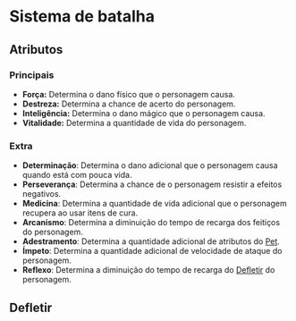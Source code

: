 # Sistema de batalha

## Atributos

### Principais
- **Força:** Determina o dano físico que o personagem causa.
- **Destreza:** Determina a chance de acerto do personagem.
- **Inteligência:** Determina o dano mágico que o personagem causa.
- **Vitalidade:** Determina a quantidade de vida do personagem.

### Extra
- **Determinação**: Determina o dano adicional que o personagem causa quando está com pouca vida.
- **Perseverança**: Determina a chance de o personagem resistir a efeitos negativos.
- **Medicina**: Determina a quantidade de vida adicional que o personagem recupera ao usar itens de cura.
- **Arcanismo**: Determina a diminuição do tempo de recarga dos feitiços do personagem. 
- **Adestramento**: Determina a quantidade adicional de atributos do [Pet](pet.md).
- **Ímpeto**: Determina a quantidade adicional de velocidade de ataque do personagem.
- **Reflexo**: Determina a diminuição do tempo de recarga do [Defletir](#defletir) do personagem.

## Defletir
<!-- TODO!! -->
